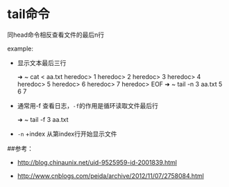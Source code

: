 # tail命令

同head命令相反查看文件的最后n行


example:

 - 显示文本最后三行


 	➜  ~  cat <<EOF > aa.txt
	heredoc> 1
	heredoc> 2
	heredoc> 3
	heredoc> 4
	heredoc> 5
	heredoc> 6
	heredoc> 7
	heredoc> EOF
	➜  ~  tail -n 3 aa.txt 
	5
	6
	7

- 通常用-f 查看日志，`-f`的作用是循环读取文件最后行

	➜  ~  tail -f 3 aa.txt


- `-n` +index 从第index行开始显示文件



##参考：

 - http://blog.chinaunix.net/uid-9525959-id-2001839.html

 - http://www.cnblogs.com/peida/archive/2012/11/07/2758084.html  

